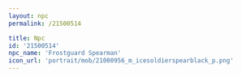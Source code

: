 ```yaml
---
layout: npc
permalink: /21500514

title: Npc
id: '21500514'
npc_name: 'Frostguard Spearman'
icon_url: 'portrait/mob/21000956_m_icesoldierspearblack_p.png'
---
```

